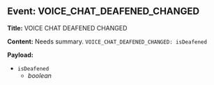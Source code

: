 ## Event: VOICE_CHAT_DEAFENED_CHANGED

**Title:** VOICE CHAT DEAFENED CHANGED

**Content:**
Needs summary.
`VOICE_CHAT_DEAFENED_CHANGED: isDeafened`

**Payload:**
- `isDeafened`
  - *boolean*